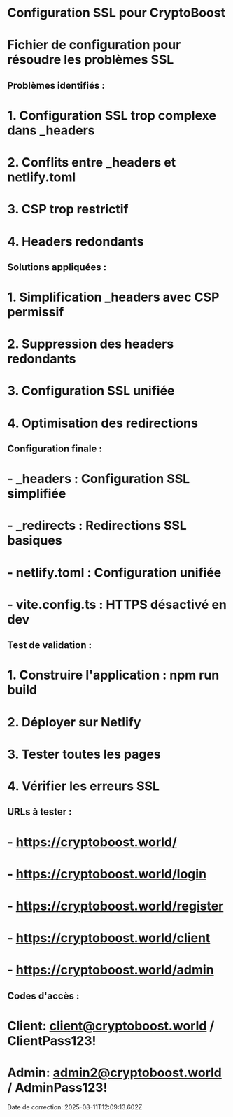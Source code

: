 # Configuration SSL pour CryptoBoost
# Fichier de configuration pour résoudre les problèmes SSL

## Problèmes identifiés :
# 1. Configuration SSL trop complexe dans _headers
# 2. Conflits entre _headers et netlify.toml
# 3. CSP trop restrictif
# 4. Headers redondants

## Solutions appliquées :
# 1. Simplification _headers avec CSP permissif
# 2. Suppression des headers redondants
# 3. Configuration SSL unifiée
# 4. Optimisation des redirections

## Configuration finale :
# - _headers : Configuration SSL simplifiée
# - _redirects : Redirections SSL basiques
# - netlify.toml : Configuration unifiée
# - vite.config.ts : HTTPS désactivé en dev

## Test de validation :
# 1. Construire l'application : npm run build
# 2. Déployer sur Netlify
# 3. Tester toutes les pages
# 4. Vérifier les erreurs SSL

## URLs à tester :
# - https://cryptoboost.world/
# - https://cryptoboost.world/login
# - https://cryptoboost.world/register
# - https://cryptoboost.world/client
# - https://cryptoboost.world/admin

## Codes d'accès :
# Client: client@cryptoboost.world / ClientPass123!
# Admin: admin2@cryptoboost.world / AdminPass123!

Date de correction: 2025-08-11T12:09:13.602Z